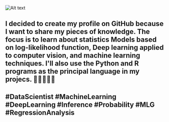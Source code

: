![Alt text](https://github.com/Bruno2009/imagem/blob/cd3ebd200a329279b03b7c984ea955d488cb268b/img/Foto.webp?raw=true)

## I decided to create my profile on GitHub because I want to share my pieces of knowledge. The focus is to learn about statistics Models based on log-likelihood function, Deep learning applied to computer vision, and machine learning techniques. I'll also use the Python and R programs as the principal language in my projecs. 👋👋👋👋👋

## #DataScientist #MachineLearning #DeepLearning #Inference #Probability #MLG #RegressionAnalysis





